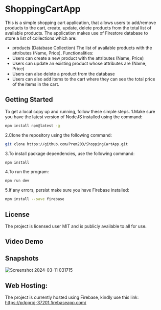 # ShoppingCartApp
This is a simple shopping cart application, that allows users to add/remove products to the cart, create, update, delete products from the total list of available products. The application makes use of Firestore database to store a list of collections which are:

- products (Database Collection) The list of available products with the attributes (Name, Price). Functionalities:
- Users can create a new product with the attributes (Name, Price)
- Users can update an existing product whose attributes are (Name, Price)
- Users can also delete a product from the database
- Users can also add items to the cart where they can see the total price of the items in the cart.


## Getting Started
To get a local copy up and running, follow these simple steps.
1.Make sure you have the latest version of NodeJS installed using the command:

```bash
npm install npm@latest -g
```

2.Clone the repository using the following command:

```bash
git clone https://github.com/Prem203/ShoppingCartApp.git
```

3.To install package dependencies, use the following command:

```bash
npm install
```

4.To run the program:

```bash
npm run dev
```

5.If any errors, persist make sure you have Firebase installed:

```bash
npm install --save firebase
```

## License
The project is licensed user MIT and is publicly available to all for use.

## Video Demo

## Snapshots

![Screenshot 2024-03-11 031715](https://github.com/Prem203/ShoppingCartApp/assets/84282588/5fcaed26-dd91-4f8a-9d11-224216a0d2bd)

## Web Hosting:
The project is currently hosted using Firebase, kindly use this link:
https://pdpproj-37201.firebaseapp.com/
